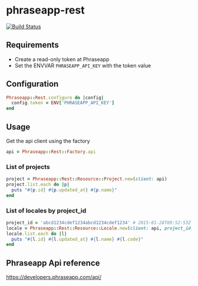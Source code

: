 # phraseapp-rest

[![Build Status](https://travis-ci.org/snepote/phraseapp-rest.svg?branch=master)](https://travis-ci.org/snepote/phraseapp-rest)

## Requirements
- Create a read-only token at Phraseapp
- Set the ENVVAR `PHRASEAPP_API_KEY` with the token value

## Configuration
```ruby
Phraseapp::Rest.configure do |config|
  config.token = ENV['PHRASEAPP_API_KEY']
end
```

## Usage
Get the api client using the factory
```ruby
api = Phraseapp::Rest::Factory.api
```
### List of projects
```ruby
project = Phraseapp::Rest::Resource::Project.new(client: api)
project.list.each do |p|
  puts "#{p.id} #{p.updated_at} #{p.name}"
end
```
### List of locales by project_id
```ruby
project_id = 'abcd1234cdef1234abcd1234cdef1234' # 2015-01-28T09:52:53Z My Android Project
locale = Phraseapp::Rest::Resource::Locale.new(client: api, project_id: project_id)
locale.list.each do |l|
  puts "#{l.id} #{l.updated_at} #{l.name} #{l.code}"
end
```
## Phraseapp Api reference
https://developers.phraseapp.com/api/
